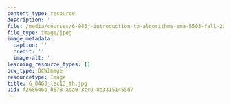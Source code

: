 ```yaml
---
content_type: resource
description: ''
file: /media/courses/6-046j-introduction-to-algorithms-sma-5503-fall-2005/f268646bb678ada03cc98e33151455d7_6_046J_lec13_th.jpg
file_type: image/jpeg
image_metadata:
  caption: ''
  credit: ''
  image-alt: ''
learning_resource_types: []
ocw_type: OCWImage
resourcetype: Image
title: 6_046J_lec13_th.jpg
uid: f268646b-b678-ada0-3cc9-8e33151455d7
---
```

